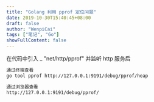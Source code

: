 ```yaml
---
title: "Golang 利用 pprof 定位问题"
date: 2019-10-30T15:40:45+08:00
draft: false
author: "WenpiCai"
tags: ["笔记", "Go"]
showFullContent: false
---
```


在代码中引入  _ "net/http/pprof" 并监听 http 服务后

```sh
通过终端查看
go tool pprof http://127.0.0.1:9191/debug/pprof/heap

通过浏览器查看
http://127.0.0.1:9191/debug/pprof/
```

